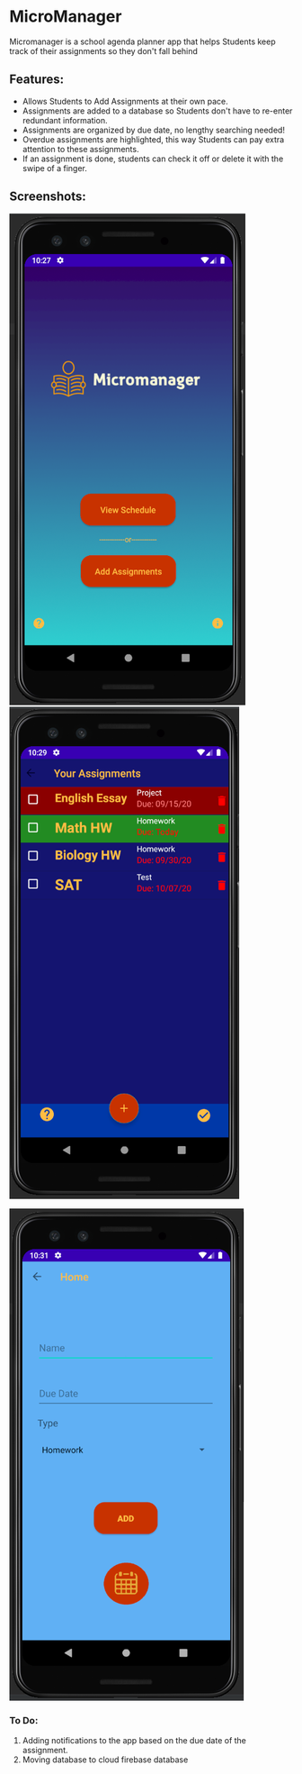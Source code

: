 # MicroManager

Micromanager is a school agenda planner app that helps Students keep track of
their assignments so they don't fall behind 

## Features:

 * Allows Students to Add Assignments at their own pace.
 * Assignments are added to a database so Students don't have to re-enter redundant information.
 * Assignments are organized by due date, no lengthy searching needed!
 * Overdue assignments are highlighted, this way Students can pay extra attention to these assignments.
 * If an assignment is done, students can check it off or delete it with the swipe of a finger.
  
## Screenshots: 
  ![Home Screen](HomeScreen.png) ![List Screen](ListScreen.png)
  
  ![Add Screen](AddScreen.png)

### To Do: 
 1. Adding notifications to the app based on the due date of the assignment.
 2. Moving database to cloud firebase database
 
 
